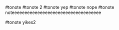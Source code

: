 #tonote
#tonote 2
#tonote yep
#tonote nope
#tonote noteeeeeeeeeeeeeeeeeeeeeeeeeeeeeeeeeee

#tonote yikes2
